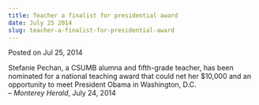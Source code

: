 ```yaml
---
title: Teacher a finalist for presidential award
date: July 25 2014
slug: teacher-a-finalist-for-presidential-award
---
```


 



<span class="date">Posted on Jul 25, 2014    </span>
<p>Stefanie Pechan, a CSUMB alumna and fifth-grade teacher, has
been nominated for a national teaching award that could net her
$10,000 and an opportunity to meet President Obama in Washington,
D.C.<br>
&#x2013; <em>Monterey Herald</em>, July 24, 2014</br></p>





```
